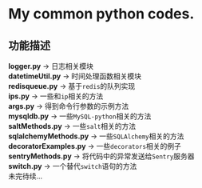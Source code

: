 # My common python codes.
功能描述
----
**logger.py** -> 日志相关模块  
**datetimeUtil.py** -> 时间处理函数相关模块  
**redisqueue.py** -> 基于`redis`的队列实现  
**ips.py** -> 一些和`ip`相关的方法  
**args.py** -> 得到命令行参数的示例方法  
**mysqldb.py** -> 一些`MySQL-python`相关的方法  
**saltMethods.py** -> 一些`salt`相关的方法  
**sqlalchemyMethods.py** -> 一些`SQLAlchemy`相关的方法  
**decoratorExamples.py** -> 一些`decorators`相关的例子  
**sentryMethods.py** -> 将代码中的异常发送给`Sentry`服务器  
**switch.py** -> 一个替代`switch`语句的方法  
未完待续...
